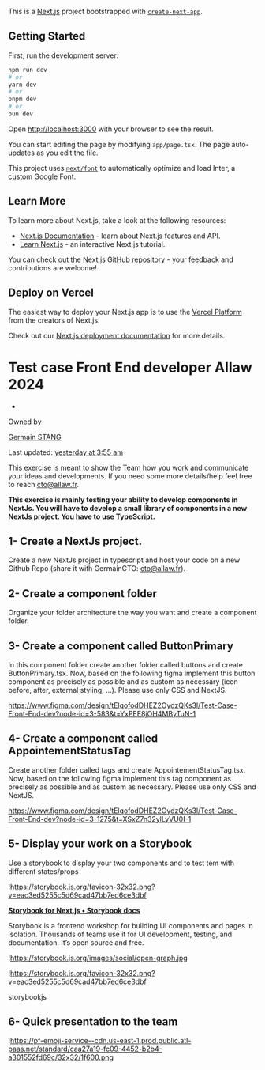 This is a [Next.js](https://nextjs.org/) project bootstrapped with [`create-next-app`](https://github.com/vercel/next.js/tree/canary/packages/create-next-app).

## Getting Started

First, run the development server:

```bash
npm run dev
# or
yarn dev
# or
pnpm dev
# or
bun dev
```

Open [http://localhost:3000](http://localhost:3000) with your browser to see the result.

You can start editing the page by modifying `app/page.tsx`. The page auto-updates as you edit the file.

This project uses [`next/font`](https://nextjs.org/docs/basic-features/font-optimization) to automatically optimize and load Inter, a custom Google Font.

## Learn More

To learn more about Next.js, take a look at the following resources:

- [Next.js Documentation](https://nextjs.org/docs) - learn about Next.js features and API.
- [Learn Next.js](https://nextjs.org/learn) - an interactive Next.js tutorial.

You can check out [the Next.js GitHub repository](https://github.com/vercel/next.js/) - your feedback and contributions are welcome!

## Deploy on Vercel

The easiest way to deploy your Next.js app is to use the [Vercel Platform](https://vercel.com/new?utm_medium=default-template&filter=next.js&utm_source=create-next-app&utm_campaign=create-next-app-readme) from the creators of Next.js.

Check out our [Next.js deployment documentation](https://nextjs.org/docs/deployment) for more details.

# Test case Front End developer Allaw 2024

-

Owned by

[Germain STANG](https://allaw-mvp.atlassian.net/wiki/people/63c55ffd2c6573abb08ca14f?ref=confluence&src=profilecard)

Last updated: [yesterday at 3:55 am](https://allaw-mvp.atlassian.net/wiki/pages/diffpagesbyversion.action?pageId=41418776&selectedPageVersions=7&selectedPageVersions=8)

This exercise is meant to show the Team how you work and communicate your ideas and developments. If you need some more details/help feel free to reach cto@allaw.fr.

**This exercise is mainly testing your ability to develop components in NextJs. You will have to develop a small library of components in a new NextJs project. You have to use TypeScript.**

## **1- Create a NextJs project.**

Create a new NextJs project in typescript and host your code on a new Github Repo (share it with GermainCTO: [cto@allaw.fr](mailto:cto@allaw.fr)).

## **2- Create a component folder**

Organize your folder architecture the way you want and create a component folder.

## **3- Create a component called ButtonPrimary**

In this component folder create another folder called buttons and create ButtonPrimary.tsx. Now, based on the following figma implement this button component as precisely as possible and as custom as necessary (icon before, after, external styling, …). Please use only CSS and NextJS.

https://www.figma.com/design/tElqofodDHEZ2OydzQKs3l/Test-Case-Front-End-dev?node-id=3-583&t=YxPEE8jOH4MByTuN-1

## **4- Create a component called AppointementStatusTag**

Create another folder called tags and create AppointementStatusTag.tsx. Now, based on the following figma implement this tag component as precisely as possible and as custom as necessary. Please use only CSS and NextJS.

https://www.figma.com/design/tElqofodDHEZ2OydzQKs3l/Test-Case-Front-End-dev?node-id=3-1275&t=XSxZ7n32ylLyVU0I-1

## **5- Display your work on a Storybook**

Use a storybook to display your two components and to test tem with different states/props

!https://storybook.js.org/favicon-32x32.png?v=eac3ed5255c5d69cad47bb7ed6ce3dbf

[**Storybook for Next.js • Storybook docs**](https://storybook.js.org/docs/get-started/nextjs)

Storybook is a frontend workshop for building UI components and pages in isolation. Thousands of teams use it for UI development, testing, and documentation. It’s open source and free.

!https://storybook.js.org/images/social/open-graph.jpg

!https://storybook.js.org/favicon-32x32.png?v=eac3ed5255c5d69cad47bb7ed6ce3dbf

storybookjs

## **6- Quick presentation to the team**

!https://pf-emoji-service--cdn.us-east-1.prod.public.atl-paas.net/standard/caa27a19-fc09-4452-b2b4-a301552fd69c/32x32/1f600.png
